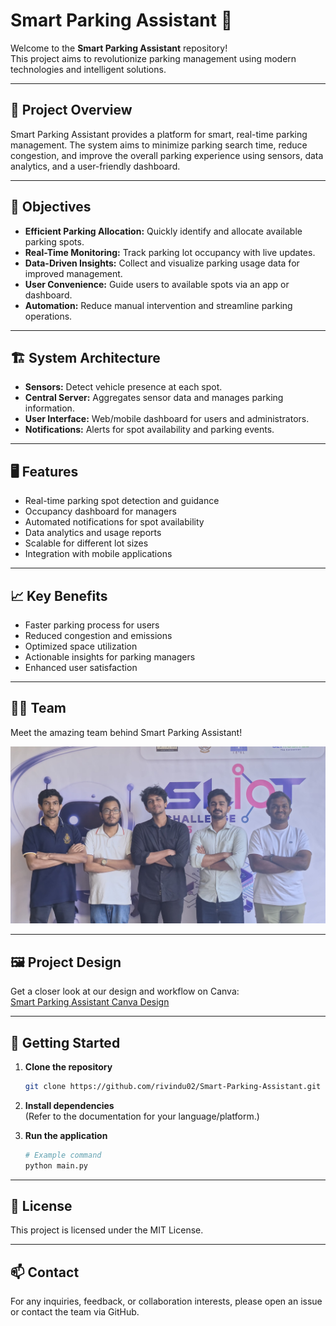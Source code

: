 # Smart Parking Assistant 🚗

Welcome to the **Smart Parking Assistant** repository!  
This project aims to revolutionize parking management using modern technologies and intelligent solutions.

---

## 🌟 Project Overview

Smart Parking Assistant provides a platform for smart, real-time parking management. The system aims to minimize parking search time, reduce congestion, and improve the overall parking experience using sensors, data analytics, and a user-friendly dashboard.

---

## 🎯 Objectives

- **Efficient Parking Allocation:** Quickly identify and allocate available parking spots.
- **Real-Time Monitoring:** Track parking lot occupancy with live updates.
- **Data-Driven Insights:** Collect and visualize parking usage data for improved management.
- **User Convenience:** Guide users to available spots via an app or dashboard.
- **Automation:** Reduce manual intervention and streamline parking operations.

---

## 🏗️ System Architecture

- **Sensors:** Detect vehicle presence at each spot.
- **Central Server:** Aggregates sensor data and manages parking information.
- **User Interface:** Web/mobile dashboard for users and administrators.
- **Notifications:** Alerts for spot availability and parking events.

---

## 🖥️ Features

- Real-time parking spot detection and guidance
- Occupancy dashboard for managers
- Automated notifications for spot availability
- Data analytics and usage reports
- Scalable for different lot sizes
- Integration with mobile applications

---

## 📈 Key Benefits

- Faster parking process for users
- Reduced congestion and emissions
- Optimized space utilization
- Actionable insights for parking managers
- Enhanced user satisfaction

---

## 👨‍💻 Team

Meet the amazing team behind Smart Parking Assistant!

![Our Team](team.jpg)

---

## 🖼️ Project Design

Get a closer look at our design and workflow on Canva:  
[Smart Parking Assistant Canva Design](https://www.canva.com/design/DAGibMjpzD4/2cfRJGFFAx693ZhZMTfGVg/view?utm_content=DAGibMjpzD4&utm_campaign=designshare&utm_medium=link2&utm_source=uniquelinks&utlId=hdf132acc69)

---

## 🚀 Getting Started

1. **Clone the repository**
   ```bash
   git clone https://github.com/rivindu02/Smart-Parking-Assistant.git
   ```
2. **Install dependencies**  
   (Refer to the documentation for your language/platform.)

3. **Run the application**
   ```bash
   # Example command
   python main.py
   ```

---

## 📝 License

This project is licensed under the MIT License.

---

## 📫 Contact

For any inquiries, feedback, or collaboration interests, please open an issue or contact the team via GitHub.
